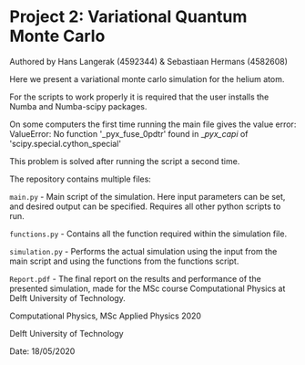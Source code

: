 # Project 2: Variational Quantum Monte Carlo

Authored by Hans Langerak (4592344) & Sebastiaan Hermans (4582608)

Here we present a variational monte carlo simulation for the helium atom.

For the scripts to work properly it is required that the user installs the Numba
and Numba-scipy packages.

On some computers the first time running the main file gives the value error:
ValueError: No function '_pyx_fuse_0pdtr' found in __pyx_capi_ of 'scipy.special.cython_special'

This problem is solved after running the script a second time. 

The repository contains multiple files:

`main.py` - Main script of the simulation. Here input parameters can be set, and desired output can be
    specified. Requires all other python scripts to run.

`functions.py` - Contains all the function required within the simulation file.

`simulation.py` - Performs the actual simulation using the input from the main script and using the functions 
    from the functions script.

`Report.pdf` - The final report on the results and performance of the presented simulation, made
    for the MSc course Computational Physics at Delft University of Technology.
    

Computational Physics, MSc Applied Physics 2020

Delft University of Technology

Date: 18/05/2020